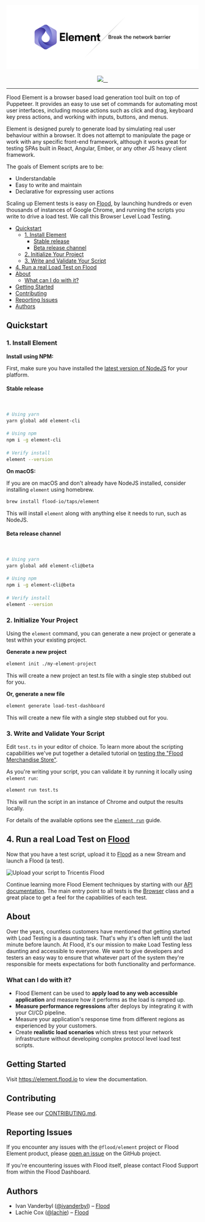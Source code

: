 [![Flood Element](/assets/Repo-header.png)](https://element.flood.io)

<p align="center">
  <a aria-label="Flood Logo" href="https://github.com/flood-io">
    <img src="https://img.shields.io/badge/MADE%20BY%20FLOOD-4285f4.svg?style=for-the-badge&labelColor=4285f4&logo=Flood&logoColor=FFFFFF">
  </a>
  <a aria-label="NPM version" href="https://www.npmjs.com/package/@flood/element-cli/">
    <img alt="" src="https://img.shields.io/npm/v/@flood/element-cli.svg?style=for-the-badge&labelColor=000000&color=6554C0">
  </a>
  <a aria-label="License" href="/LICENSE">
    <img alt="" src="https://img.shields.io/npm/l/@flood/element-cli.svg?style=for-the-badge&labelColor=000000">
  </a>
  <a aria-label="join us in spectrum" href="https://spectrum.chat/flood/element">
    <img alt="" src="https://img.shields.io/badge/Join%20the%20community-blueviolet.svg?style=for-the-badge&labelColor=000000">
  </a>
</p>

---

Flood Element is a browser based load generation tool built on top of Puppeteer. It provides an easy to use set of commands for automating most user interfaces, including mouse actions such as click and drag, keyboard key press actions, and working with inputs, buttons, and menus.

Element is designed purely to generate load by simulating real user behaviour within a browser. It does not attempt to manipulate the page or work with any specific front-end framework, although it works great for testing SPAs built in React, Angular, Ember, or any other JS heavy client framework.

The goals of Element scripts are to be:

- Understandable
- Easy to write and maintain
- Declarative for expressing user actions

Scaling up Element tests is easy on [Flood](https://flood.io), by launching hundreds or even thousands of instances of Google Chrome, and running the scripts you write to drive a load test. We call this Browser Level Load Testing.

- [Quickstart](#quickstart)
  - [1. Install Element](#1-install-element)
    - [Stable release](#stable-release)
    - [Beta release channel](#beta-release-channel)
  - [2. Initialize Your Project](#2-initialize-your-project)
  - [3. Write and Validate Your Script](#3-write-and-validate-your-script)
- [4. Run a real Load Test on Flood](#4-run-a-real-load-test-on-flood)
- [About](#about)
  - [What can I do with it?](#what-can-i-do-with-it)
- [Getting Started](#getting-started)
- [Contributing](#contributing)
- [Reporting Issues](#reporting-issues)
- [Authors](#authors)

## Quickstart

### 1. Install Element

**Install using NPM:**

First, make sure you have installed the [latest version of NodeJS](https://nodejs.org) for your platform.

#### Stable release

<a aria-label="NPM version" href="https://www.npmjs.com/package/@flood/element-cli/">
  <img alt="" src="https://img.shields.io/npm/v/@flood/element-cli.svg?style=for-the-badge&labelColor=000000&color=6554C0">
</a>

```bash
# Using yarn
yarn global add element-cli

# Using npm
npm i -g element-cli

# Verify install
element --version
```

**On macOS:**

If you are on macOS and don't already have NodeJS installed, consider installing `element` using homebrew.

```bash
brew install flood-io/taps/element
```

This will install `element` along with anything else it needs to run, such as NodeJS.

#### Beta release channel

<a aria-label="Beta NPM version" href="https://www.npmjs.com/package/@flood/element-cli/">
  <img alt="" src="https://img.shields.io/npm/v/@flood/element-cli/beta.svg?style=for-the-badge&labelColor=000000">
</a>

```bash
# Using yarn
yarn global add element-cli@beta

# Using npm
npm i -g element-cli@beta

# Verify install
element --version
```

### 2. Initialize Your Project

Using the `element` command, you can generate a new project or generate a test within your existing project.

**Generate a new project**

```bash
element init ./my-element-project
```

This will create a new project an test.ts file with a single step stubbed out for you.

**Or, generate a new file**

```bash
element generate load-test-dashboard
```

This will create a new file with a single step stubbed out for you.

### 3. Write and Validate Your Script

Edit `test.ts` in your editor of choice. To learn more about the scripting capabilities we've put together a detailed tutorial on [testing the "Flood Merchandise Store"](./packages/element/docs/examples/scenario_1_wordpress.md).

As you're writing your script, you can validate it by running it locally using `element run`:

```bash
element run test.ts
```

This will run the script in an instance of Chrome and output the results locally.

For details of the available options see the [`element run`](./packages/cli/README.md#element-run) guide.

## 4. Run a real Load Test on [Flood](https://flood.io)

Now that you have a test script, upload it to [Flood](https://app.flood.io) as a new Stream and launch a Flood (a test).

![Upload your script to Tricentis Flood](./packages/element/docs/examples/images/upload-script.png)

Continue learning more Flood Element techniques by starting with our [API documentation](./packages/element/docs/SUMMARY.md). The main entry point to all tests is the [Browser](./packages/element/docs/api/Browser.md) class and a great place to get a feel for the capabilities of each test.

## About

Over the years, countless customers have mentioned that getting started with Load Testing is a daunting task. That's why it's often left until the last minute before launch. At Flood, it's our mission to make Load Testing less daunting and accessible to everyone. We want to give developers and testers an easy way to ensure that whatever part of the system they're responsible for meets expectations for both functionality and performance.

### What can I do with it?

- Flood Element can be used to **apply load to any web accessible application** and measure how it performs as the load is ramped up.
- **Measure performance regressions** after deploys by integrating it with your CI/CD pipeline.
- Measure your application's response time from different regions as experienced by your customers.
- Create **realistic load scenarios** which stress test your network infrastructure without developing complex protocol level load test scripts.

## Getting Started

Visit <a aria-label="Element documentation" href="https://element.flood.io">https://element.flood.io</a> to view the documentation.

## Contributing

Please see our [CONTRIBUTING.md](/CONTRIBUTING.md).

## Reporting Issues

If you encounter any issues with the `@flood/element` project or Flood Element product, please [open an issue](https://github.com/flood-io/element/issues) on the GitHub project.

If you're encountering issues with Flood itself, please contact Flood Support from within the Flood Dashboard.

## Authors

- Ivan Vanderbyl ([@ivanderbyl](https://twitter.com/ivanderbyl)) – [Flood](https://flood.io)
- Lachie Cox ([@lachie](https://twitter.com/lachie)) – [Flood](https://flood.io)

